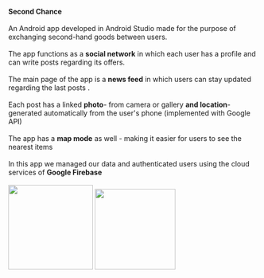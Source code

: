 **Second Chance** <br></br>
An Android app developed in Android Studio made for the purpose of exchanging second-hand goods between users. <br></br>
The app functions as a **social network** in which each user has a profile and can write posts regarding its offers. <br></br>
The main page of the app is a **news feed** in which users can stay updated regarding the last posts . <br></br>
Each post has a linked **photo**- from camera or gallery **and location**- generated automatically from the user's phone (implemented with Google API) <br></br>
The app has a **map mode** as well - making it easier for users to see the nearest items <br></br>
In this app we managed our data and authenticated users using the cloud services of **Google Firebase**<br></br>
<img src="https://user-images.githubusercontent.com/67112374/113359967-82bd2500-9351-11eb-8a86-ccd698966a9a.png" width="170"> <img src="https://user-images.githubusercontent.com/67112374/113359867-543f4a00-9351-11eb-8a31-279ff4f63dea.png" width="162">



